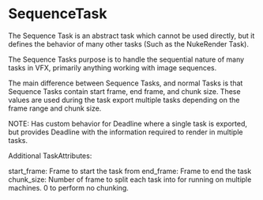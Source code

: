 # SequenceTask

The Sequence Task is an abstract task which cannot be used directly, but it defines the behavior of many other tasks (Such as the NukeRender Task).

The Sequence Tasks purpose is to handle the sequential nature of many tasks in VFX, primarily anything working with image sequences.

The main difference between Sequence Tasks, and normal Tasks is that Sequence Tasks contain start frame, end frame, and chunk size. These values are used during the task export multiple tasks depending on the frame range and chunk size.

NOTE: Has custom behavior for Deadline where a single task is exported, but provides Deadline with the information required to render in multiple tasks.

Additional TaskAttributes:

start_frame: Frame to start the task from
end_frame: Frame to end the task
chunk_size: Number of frame to split each task into for running on multiple machines. 0 to perform no chunking.